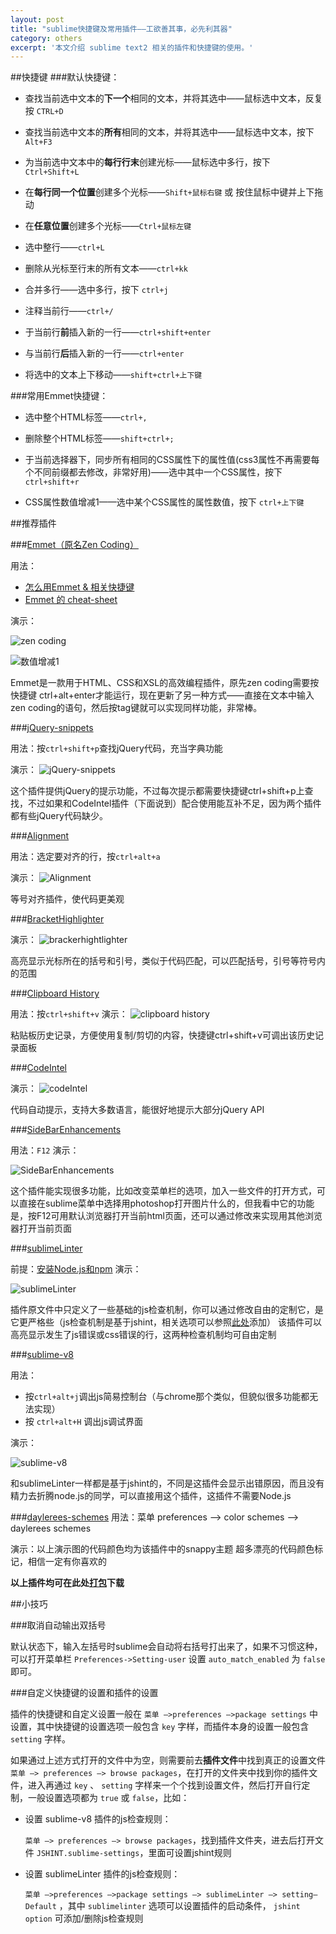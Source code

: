 ```yaml
---
layout: post
title: "sublime快捷键及常用插件——工欲善其事，必先利其器"
category: others
excerpt: '本文介绍 sublime text2 相关的插件和快捷键的使用。'
---
```

##快捷键
###默认快捷键：

* 查找当前选中文本的**下一个**相同的文本，并将其选中——鼠标选中文本，反复按 `CTRL+D`

* 查找当前选中文本的**所有**相同的文本，并将其选中——鼠标选中文本，按下 `Alt+F3`

* 为当前选中文本中的**每行行末**创建光标——鼠标选中多行，按下 `Ctrl+Shift+L` 

* 在**每行同一个位置**创建多个光标——`Shift+鼠标右键` 或 按住鼠标中键并上下拖动

* 在**任意位置**创建多个光标——`Ctrl+鼠标左键`

* 选中整行——`ctrl+L`

* 删除从光标至行末的所有文本——`ctrl+kk`

* 合并多行——选中多行，按下 `ctrl+j`

* 注释当前行——`ctrl+/`

* 于当前行**前**插入新的一行——`ctrl+shift+enter`

* 与当前行**后**插入新的一行——`ctrl+enter`

* 将选中的文本上下移动——`shift+ctrl+上下键`

###常用Emmet快捷键：

* 选中整个HTML标签——`ctrl+,`

* 删除整个HTML标签——`shift+ctrl+;`

* 于当前选择器下，同步所有相同的CSS属性下的属性值(css3属性不再需要每个不同前缀都去修改，非常好用)——选中其中一个CSS属性，按下 `ctrl+shift+r`

* CSS属性数值增减1——选中某个CSS属性的属性数值，按下 `ctrl+上下键`

##推荐插件

###[Emmet（原名Zen Coding）](https://github.com/sergeche/emmet-sublime)

用法：

* [怎么用Emmet & 相关快捷键](https://github.com/sergeche/emmet-sublime#available-actions)
* [Emmet 的 cheat-sheet](http://docs.emmet.io/cheat-sheet/)

演示：

![zen coding](http://i.minus.com/ib1KcOZid7qaRD.gif)

![数值增减1](http://i.minus.com/id2EGlHI6PjCD.gif)

Emmet是一款用于HTML、CSS和XSL的高效编程插件，原先zen coding需要按快捷键 ctrl+alt+enter才能运行，现在更新了另一种方式——直接在文本中输入zen coding的语句，然后按tag键就可以实现同样功能，非常棒。

###[jQuery-snippets](https://github.com/aaronpowell/sublime-jquery-snippets)

用法：按`ctrl+shift+p`查找jQuery代码，充当字典功能

演示：
![jQuery-snippets](http://i.minus.com/itoTuAIBmd4zz.gif)

这个插件提供jQuery的提示功能，不过每次提示都需要快捷键ctrl+shift+p上查找，不过如果和CodeIntel插件（下面说到）配合使用能互补不足，因为两个插件都有些jQuery代码缺少。

###[Alignment](https://github.com/wbond/sublime_alignment)

用法：选定要对齐的行，按`ctrl+alt+a`

演示：
![Alignment](http://i.minus.com/iTfyxnYEF4gsu.gif)

等号对齐插件，使代码更美观

###[BracketHighlighter](https://github.com/facelessuser/BracketHighlighter)

演示：
![brackerhightlighter](http://i.minus.com/ibfRUoeoflEuN8.gif)

高亮显示光标所在的括号和引号，类似于代码匹配，可以匹配括号，引号等符号内的范围

###[Clipboard History](https://github.com/kemayo/sublime-text-2-clipboard-history)

用法：按`ctrl+shift+v`
演示：
![clipboard history](http://i.minus.com/ixXpoR85SY7Tv.gif)

粘贴板历史记录，方便使用复制/剪切的内容，快捷键ctrl+shift+v可调出该历史记录面板

###[CodeIntel](https://github.com/Kronuz/SublimeCodeIntel)

演示：
![codeIntel](http://i.minus.com/izNM5ohTBvVS1.gif)

代码自动提示，支持大多数语言，能很好地提示大部分jQuery API

###[SideBarEnhancements](https://github.com/titoBouzout/SideBarEnhancements)

用法：`F12`
演示：

![SideBarEnhancements](http://i.minus.com/i3Us4Fx9hUTWv.gif)

这个插件能实现很多功能，比如改变菜单栏的选项，加入一些文件的打开方式，可以直接在sublime菜单中选择用photoshop打开图片什么的，但我看中它的功能是，按F12可用默认浏览器打开当前html页面，还可以通过修改来实现用其他浏览器打开当前页面

###[sublimeLinter](https://github.com/SublimeLinter/SublimeLinter)

前提：[安装Node.js和npm](http://www.infoq.com/cn/articles/nodejs-npm-install-config)
演示：

![sublimeLinter](http://i.minus.com/iVDWsMtw62ack.gif)

插件原文件中只定义了一些基础的js检查机制，你可以通过修改自由的定制它，是它更严格些（js检查机制是基于jshint，相关选项可以参照[此处](http://www.jshint.com/docs/#directives)添加）
该插件可以高亮显示发生了js错误或css错误的行，这两种检查机制均可自由定制

###[sublime-v8](https://github.com/akira-cn/sublime-v8)

用法：

* 按`ctrl+alt+j`调出js简易控制台（与chrome那个类似，但貌似很多功能都无法实现）
* 按 `ctrl+alt+H` 调出js调试界面

演示：

![sublime-v8](http://i.minus.com/il58Vxax648bC.gif)

和sublimeLinter一样都是基于jshint的，不同是这插件会显示出错原因，而且没有精力去折腾node.js的同学，可以直接用这个插件，这插件不需要Node.js

###[daylerees-schemes](https://github.com/daylerees/colour-schemes)
用法：菜单 preferences –> color schemes –> daylerees schemes

演示：以上演示图的代码颜色均为该插件中的snappy主题
超多漂亮的代码颜色标记，相信一定有你喜欢的

**以上插件均可在此处[打包](http://s.yunio.com/gQXB4j)下载**

##小技巧

###取消自动输出双括号

默认状态下，输入左括号时sublime会自动将右括号打出来了，如果不习惯这种，可以打开菜单栏 `Preferences->Setting-user` 设置 `auto_match_enabled` 为 `false` 即可。

###自定义快捷键的设置和插件的设置

插件的快捷键和自定义设置一般在 `菜单 —>preferences —>package settings` 中设置，其中快捷键的设置选项一般包含 `key` 字样，而插件本身的设置一般包含 `setting` 字样。

如果通过上述方式打开的文件中为空，则需要前去**插件文件**中找到真正的设置文件 `菜单 —> preferences —> browse packages`，在打开的文件夹中找到你的插件文件，进入再通过 `key` 、 `setting` 字样来一个个找到设置文件，然后打开自行定制，一般设置选项都为 `true` 或 `false`，比如：

* 设置 sublime-v8 插件的js检查规则：

	`菜单 —> preferences —> browse packages`，找到插件文件夹，进去后打开文件 `JSHINT.sublime-settings`，里面可设置jshint规则

* 设置 sublimeLinter 插件的js检查规则：

	`菜单 —>preferences —>package settings —> sublimeLinter —> setting–Default` ，其中 `sublimelinter` 选项可以设置插件的启动条件， `jshint option` 可添加/删除js检查规则